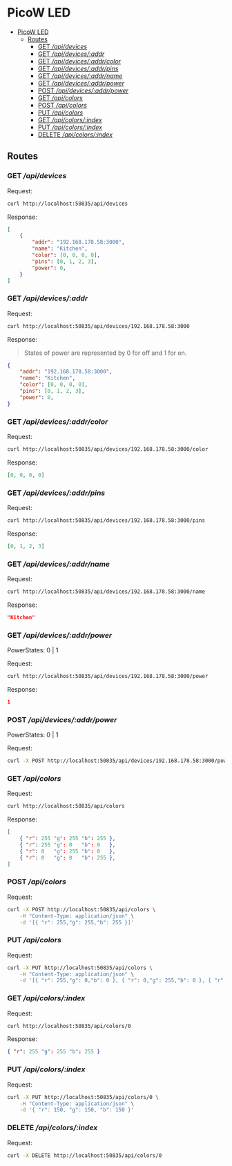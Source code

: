 # PicoW LED

<!--toc:start-->
- [PicoW LED](#picow-led)
  - [Routes](#routes)
    - [GET _/api/devices_](#get-apidevices)
    - [GET _/api/devices/:addr_](#get-apidevicesaddr)
    - [GET _/api/devices/:addr/color_](#get-apidevicesaddrcolor)
    - [GET _/api/devices/:addr/pins_](#get-apidevicesaddrpins)
    - [GET _/api/devices/:addr/name_](#get-apidevicesaddrname)
    - [GET _/api/devices/:addr/power_](#get-apidevicesaddrpower)
    - [POST _/api/devices/:addr/power_](#post-apidevicesaddrpower)
    - [GET _/api/colors_](#get-apicolors)
    - [POST _/api/colors_](#post-apicolors)
    - [PUT _/api/colors_](#put-apicolors)
    - [GET _/api/colors/:index_](#get-apicolorsindex)
    - [PUT _/api/colors/:index_](#put-apicolorsindex)
    - [DELETE _/api/colors/:index_](#delete-apicolorsindex)
<!--toc:end-->

## Routes

### GET _/api/devices_

Request:

```bash
curl http://localhost:50835/api/devices
```

Response:

```json
[
    {
        "addr": "192.168.178.58:3000",
        "name": "Kitchen",
        "color": [0, 0, 0, 0],
        "pins": [0, 1, 2, 3],
        "power": 0,
    }
]
```

### GET _/api/devices/:addr_

Request:

```bash
curl http://localhost:50835/api/devices/192.168.178.58:3000
```

Response:

> States of power are represented by 0 for off and 1 for on.

```json
{
    "addr": "192.168.178.58:3000",
    "name": "Kitchen",
    "color": [0, 0, 0, 0],
    "pins": [0, 1, 2, 3],
    "power": 0,
}
```

### GET _/api/devices/:addr/color_

Request:

```bash
curl http://localhost:50835/api/devices/192.168.178.58:3000/color
```

Response:

```json
[0, 0, 0, 0]
```

### GET _/api/devices/:addr/pins_

Request:

```bash
curl http://localhost:50835/api/devices/192.168.178.58:3000/pins
```

Response:

```json
[0, 1, 2, 3]
```

### GET _/api/devices/:addr/name_

Request:

```bash
curl http://localhost:50835/api/devices/192.168.178.58:3000/name
```

Response:

```json
"Kitchen"
```

### GET _/api/devices/:addr/power_

PowerStates: 0 | 1

Request:

```bash
curl http://localhost:50835/api/devices/192.168.178.58:3000/power
```

Response:

```json
1
```

### POST _/api/devices/:addr/power_

PowerStates: 0 | 1

Request:

```bash
curl -X POST http://localhost:50835/api/devices/192.168.178.58:3000/power?state=0
```

### GET _/api/colors_

Request:

```bash
curl http://localhost:50835/api/colors
```

Response:

```json
[
    { "r": 255 "g": 255 "b": 255 },
    { "r": 255 "g": 0   "b": 0   },
    { "r": 0   "g": 255 "b": 0   },
    { "r": 0   "g": 0   "b": 255 },
]
```

### POST _/api/colors_

Request:

```bash
curl -X POST http://localhost:50835/api/colors \
    -H "Content-Type: application/json" \
    -d '[{ "r": 255,"g": 255,"b": 255 }]'
```

### PUT _/api/colors_

Request:

```bash
curl -X PUT http://localhost:50835/api/colors \
    -H "Content-Type: application/json" \
    -d '[{ "r": 255,"g": 0,"b": 0 }, { "r": 0,"g": 255,"b": 0 }, { "r": 0,"g": 0,"b": 255 }]'
```

### GET _/api/colors/:index_

Request:

```bash
curl http://localhost:50835/api/colors/0
```

Response:

```json
{ "r": 255 "g": 255 "b": 255 }
```

### PUT _/api/colors/:index_

Request:

```bash
curl -X PUT http://localhost:50835/api/colors/0 \
    -H "Content-Type: application/json" \
    -d '{ "r": 150, "g": 150, "b": 150 }'
```

### DELETE _/api/colors/:index_

Request:

```bash
curl -X DELETE http://localhost:50835/api/colors/0
```
